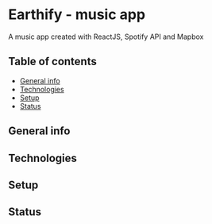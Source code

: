 # Earthify - music app
A music app created with ReactJS, Spotify API and Mapbox

## Table of contents
* [General info](#general-info)
* [Technologies](#technologies)
* [Setup](#setup)
* [Status](#status)

## General info

## Technologies

## Setup

## Status